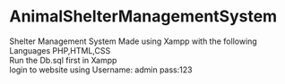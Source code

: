 # AnimalShelterManagementSystem
Shelter Management System Made using Xampp with the following Languages PHP,HTML,CSS
<br>Run the Db.sql first in Xampp
<br>login to website using Username: admin pass:123

